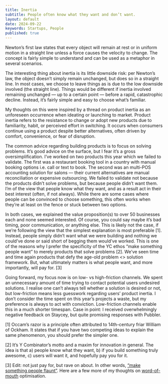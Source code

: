 ```yaml
---
title: Inertia
subtitle: People often know what they want and don’t want.
layout: default
date: 2024-09-22
keywords: Startups, People
published: true
---
```


Newton’s first law states that every object will remain at rest or in uniform motion in a straight line unless a force causes the velocity to change. The concept is fairly simple to understand and can be used as a metaphor in several scenarios. 

The interesting thing about inertia is its little downside risk: per Newton’s law, the object doesn’t simply remain unchanged, but does so in a straight line. In most cases, we choose to leave things as is due to the low downside involved (the straight line). Things would be different if inertia involved remaining unchanged — up to a certain point — before a rapid, catastrophic decline. Instead, it’s fairly simple and easy to choose what’s familiar.

My thoughts on this were inspired by a thread on product inertia as an unforeseen occurrence when ideating or launching to market. Product inertia refers to the resistance to change or adopt new products due to familiarity, habit, or perceived effort in switching. It occurs when consumers continue using a product despite better alternatives, often driven by comfort, convenience, or fear of disruption.

The common advice regarding building products is to focus on solving problems. It’s good advice on the surface, but I fear it’s a gross oversimplification. I’ve worked on two products this year which we failed to validate. The first was a restaurant booking tool in a country with manual booking options i.e. call or text to book. The second was an multi-POS accounting solution for salons — their current alternatives are manual reconciliation or expensive outsourcing. We failed to validate not because the products didn’t solve problems, but because people didn’t want them. I’m of the view that people know what they want, and as a result act in their best interest (often, if not always). While there are some cases where people can be convinced to choose something, this often works when they’re at least on the fence or stuck between two options.

In both cases, we explained the value proposition(s) to over 50 businesses each and none seemed interested. Of course, you could say maybe it’s bad timing, poor communication, or anything else. This is likely not the case, if we’re following the view that the simplest explanation is most preferable \[1\]. Instead, people simply didn’t want what we were building and nothing we could’ve done or said short of begging them would’ve worked. This is one of the reasons why I prefer the specificity of the YC ethos “make something people want” to merely products that solve problems \[2\]. We’ve seen time and time again products that defy the age-old problem <> solution framework. But, what ultimately matters is what people want, and more importantly, will pay for. \[3\]

Going forward, my focus now is on low- vs high-friction channels. We spent an unnecessary amount of time trying to contact potential users undesired solutions. I realise one can’t always tell whether a solution is desired or not, but low-friction means less guesswork regarding users’ product inertia. I don’t consider the time spent on this year’s projects a waste, but my preference is always to act with conviction. Low-friction channels enable this in a much shorter timespan. Case in point: I received overwhelmingly negative feedback on Staycey, but quite promising responses with Pubbler.

\[1\] Occam’s razor is a principle often attributed to 14th-century friar William of Ockham. It states that if you have two competing ideas to explain the same phenomenon, you should prefer the simpler one.

\[2\] It’s Y Combinator’s motto and a maxim for innovation in general. The idea is that a) people know what they want, b) if you build something truly awesome, c) users will want it, and hopefully pay you for it.

\[3\] Edit: not just pay for, but rave on about. In other words, [“make something people flaunt”](https://x.com/jsngr/status/1746942332912492896). Here are a few more of my thoughts on [word-of-mouth](https://t18e.com/blog/say-my-name) optimisation.
